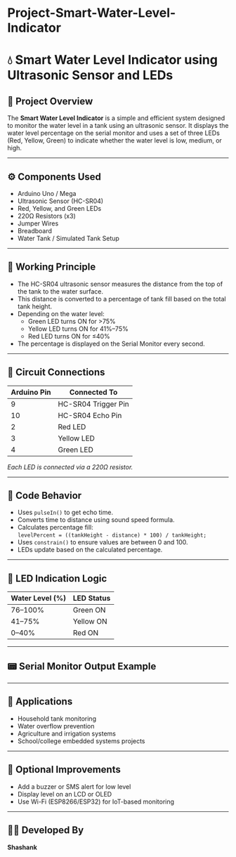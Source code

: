 # Project-Smart-Water-Level-Indicator
# 💧 Smart Water Level Indicator using Ultrasonic Sensor and LEDs

## 📌 Project Overview

The **Smart Water Level Indicator** is a simple and efficient system designed to monitor the water level in a tank using an ultrasonic sensor. It displays the water level percentage on the serial monitor and uses a set of three LEDs (Red, Yellow, Green) to indicate whether the water level is low, medium, or high.

---

## ⚙️ Components Used

- Arduino Uno / Mega
- Ultrasonic Sensor (HC-SR04)
- Red, Yellow, and Green LEDs
- 220Ω Resistors (x3)
- Jumper Wires
- Breadboard
- Water Tank / Simulated Tank Setup

---

## 🧠 Working Principle

- The HC-SR04 ultrasonic sensor measures the distance from the top of the tank to the water surface.
- This distance is converted to a percentage of tank fill based on the total tank height.
- Depending on the water level:
  - Green LED turns ON for >75%
  - Yellow LED turns ON for 41%–75%
  - Red LED turns ON for ≤40%
- The percentage is displayed on the Serial Monitor every second.

---

## 🔌 Circuit Connections

| Arduino Pin | Connected To        |
|-------------|---------------------|
| 9           | HC-SR04 Trigger Pin |
| 10          | HC-SR04 Echo Pin    |
| 2           | Red LED             |
| 3           | Yellow LED          |
| 4           | Green LED           |

*Each LED is connected via a 220Ω resistor.*

---

## 🔁 Code Behavior

- Uses `pulseIn()` to get echo time.
- Converts time to distance using sound speed formula.
- Calculates percentage fill:  
  `levelPercent = ((tankHeight - distance) * 100) / tankHeight;`
- Uses `constrain()` to ensure values are between 0 and 100.
- LEDs update based on the calculated percentage.

---

## 🚦 LED Indication Logic

| Water Level (%) | LED Status |
|------------------|-------------|
| 76–100%          | Green ON    |
| 41–75%           | Yellow ON   |
| 0–40%            | Red ON      |

---

## 📟 Serial Monitor Output Example


---

## 📌 Applications

- Household tank monitoring
- Water overflow prevention
- Agriculture and irrigation systems
- School/college embedded systems projects

---

## 🔧 Optional Improvements

- Add a buzzer or SMS alert for low level
- Display level on an LCD or OLED
- Use Wi-Fi (ESP8266/ESP32) for IoT-based monitoring

---

## 🧑‍💻 Developed By

**Shashank**
